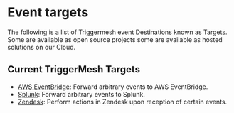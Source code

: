 # Event targets

The following is a list of Triggermesh event Destinations known as Targets. Some are available as open source projects some are available as hosted solutions on our Cloud.

## Current TriggerMesh Targets 

* [AWS EventBridge](./awseventbridge.md): Forward arbitrary events to AWS EventBridge.
* [Splunk](./splunk.md): Forward arbitrary events to Splunk.
* [Zendesk](./zendesk.md): Perform actions in Zendesk upon reception of certain events.
